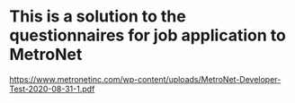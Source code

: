 # This is a solution to the questionnaires for job application to MetroNet
https://www.metronetinc.com/wp-content/uploads/MetroNet-Developer-Test-2020-08-31-1.pdf
